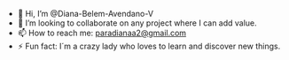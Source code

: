 - 👋 Hi, I’m @Diana-Belem-Avendano-V
- 💞️ I’m looking to collaborate on any project where I can add value.
- 📫 How to reach me: paradianaa2@gmail.com
- ⚡ Fun fact: I´m a crazy lady who loves to learn and discover new things.
